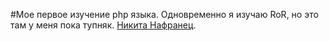 #Мое первое изучение php языка.
Одновременно я изучаю RoR, но это там у меня пока тупняк.
[Никита Нафранец](http://vk.com/dimensi).